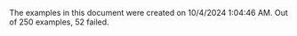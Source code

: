 
The examples in this document were created on 10/4/2024 1:04:46 AM. 
Out of 250 examples,
52 failed.

